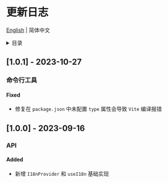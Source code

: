 
# 更新日志


[English](https://github.com/i18n-pro/svelte/blob/v0.1.0/docs/dist/CHANGELOG.md) | 简体中文


<details >
  <summary>目录</summary>

  &emsp;&emsp;[[1.0.1] - 2023-10-27](#101---2023-10-27)<br/>
  &emsp;&emsp;&emsp;&emsp;[命令行工具](#101-命令行工具)<br/>
  &emsp;&emsp;&emsp;&emsp;&emsp;&emsp;[Fixed](#101-命令行工具-fixed)<br/>
  &emsp;&emsp;[[1.0.0] - 2023-09-16](#100---2023-09-16)<br/>
  &emsp;&emsp;&emsp;&emsp;[API](#100-api)<br/>
  &emsp;&emsp;&emsp;&emsp;&emsp;&emsp;[Added](#100-api-added)<br/>

</details>

## [1.0.1] - 2023-10-27

<h3 id="101-命令行工具">命令行工具</h3>

<h4 id="101-命令行工具-fixed">Fixed</h4>

* 修复在 `package.json` 中未配置 `type` 属性会导致 `Vite` 编译报错


## [1.0.0] - 2023-09-16

<h3 id="100-api">API</h3>

<h4 id="100-api-added">Added</h4>

* 新增 `I18nProvider` 和 `useI18n` 基础实现

